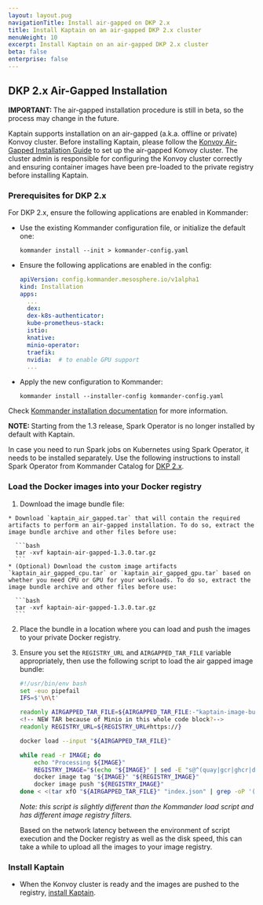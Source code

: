 ```yaml
---
layout: layout.pug
navigationTitle: Install air-gapped on DKP 2.x
title: Install Kaptain on an air-gapped DKP 2.x cluster
menuWeight: 10
excerpt: Install Kaptain on an air-gapped DKP 2.x cluster
beta: false
enterprise: false
---
```


## DKP 2.x Air-Gapped Installation

<p class="message--note"><strong>IMPORTANT: </strong>The air-gapped installation procedure is still in beta, so the process may change in the future.</p>

Kaptain supports installation on an air-gapped (a.k.a. offline or private) Konvoy cluster. Before installing Kaptain, please follow the [Konvoy Air-Gapped Installation Guide][konvoy-air-gap] to set up the air-gapped Konvoy cluster. The cluster admin is responsible for configuring the Konvoy cluster correctly and ensuring container images have been pre-loaded to the private registry before installing Kaptain.

### Prerequisites for DKP 2.x

For DKP 2.x, ensure the following applications are enabled in Kommander:
* Use the existing Kommander configuration file, or initialize the default one:  
  ```
  kommander install --init > kommander-config.yaml
  ```
* Ensure the following applications are enabled in the config:
  ```yaml
  apiVersion: config.kommander.mesosphere.io/v1alpha1
  kind: Installation
  apps:
    ...
    dex:
    dex-k8s-authenticator:
    kube-prometheus-stack:
    istio:
    knative:
    minio-operator:
    traefik:
    nvidia:  # to enable GPU support
    ...   
  ```
* Apply the new configuration to Kommander:
  ```
  kommander install --installer-config kommander-config.yaml
  ```
Check [Kommander installation documentation][kommander-install] for more information.

<p class="message--note"><strong>NOTE: </strong>Starting from the 1.3 release, Spark Operator is no longer installed by default with Kaptain.</p>

In case you need to run Spark jobs on Kubernetes using Spark Operator, it needs to be installed separately.
Use the following instructions to install Spark Operator from Kommander Catalog for [DKP 2.x][install-spark-dkp2].

### Load the Docker images into your Docker registry

1. Download the image bundle file:
<!-- NEW TAR because of Minio -->
    * Download `kaptain_air_gapped.tar` that will contain the required artifacts to perform an air-gapped installation. To do so, extract the image bundle archive and other files before use:
  
      ```bash
      tar -xvf kaptain-air-gapped-1.3.0.tar.gz
      ```
    * (Optional) Download the custom image artifacts `kaptain_air_gapped_cpu.tar` or `kaptain_air_gapped_gpu.tar` based on whether you need CPU or GPU for your workloads. To do so, extract the image bundle archive and other files before use:
  
      ```bash
      tar -xvf kaptain-air-gapped-1.3.0.tar.gz
      ```


2. Place the bundle in a location where you can load and push the images to your private Docker registry.

3. Ensure you set the `REGISTRY_URL` and `AIRGAPPED_TAR_FILE` variable appropriately, then use the following script to load the air gapped image bundle:

    ```bash
    #!/usr/bin/env bash
    set -euo pipefail
    IFS=$'\n\t'

    readonly AIRGAPPED_TAR_FILE=${AIRGAPPED_TAR_FILE:-"kaptain-image-bundle.tar"}
    <!-- NEW TAR because of Minio in this whole code block?-->
    readonly REGISTRY_URL=${REGISTRY_URL#https://}

    docker load --input "${AIRGAPPED_TAR_FILE}"

    while read -r IMAGE; do
        echo "Processing ${IMAGE}"
        REGISTRY_IMAGE="$(echo "${IMAGE}" | sed -E "s@^(quay|gcr|ghcr|docker|k8s.gcr|nvcr).io|public.ecr.aws|mcr.microsoft.com@${REGISTRY_URL}@")"
        docker image tag "${IMAGE}" "${REGISTRY_IMAGE}"
        docker image push "${REGISTRY_IMAGE}"
    done < <(tar xfO "${AIRGAPPED_TAR_FILE}" "index.json" | grep -oP '(?<="io.containerd.image.name":").*?(?=",)')
    ```

    *Note: this script is slightly different than the Kommander load script and has different image registry filters.*

    Based on the network latency between the environment of script execution and the Docker registry as well as the disk speed, this can take a while to upload all the images to your image registry.

### Install Kaptain

* When the Konvoy cluster is ready and the images are pushed to the registry, [install Kaptain][install-kaptain].

[install-kaptain]: ../konvoy-dkp/
[install-spark-dkp2]: /dkp/kommander/2.1/workspaces/applications/catalog-applications/dkp-applications/spark-operator/
[install-spark-konvoy1]: /dkp/kommander/1.4/projects/platform-services/platform-services-catalog/kudo-spark/
[kommander-install]: /dkp/kommander/2.1/install/air-gapped/
[konvoy-air-gap]: /dkp/konvoy/2.1/choose-infrastructure/aws/air-gapped/
[konvoy_deploy_addons]: /dkp/konvoy/1.8/upgrade/upgrade-kubernetes-addons/#prepare-for-addons-upgrade
